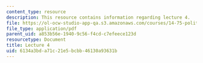 ```yaml
---
content_type: resource
description: This resource contains information regarding lecture 4.
file: https://ol-ocw-studio-app-qa.s3.amazonaws.com/courses/14-75-political-economy-and-economic-development-fall-2012/6134a3bda71c21e5bcbb46130a93631b_MIT14_75F12_Lec4.pdf
file_type: application/pdf
parent_uid: a853b56e-1940-9c56-f4cd-c7efeece123d
resourcetype: Document
title: Lecture 4
uid: 6134a3bd-a71c-21e5-bcbb-46130a93631b
---
```

